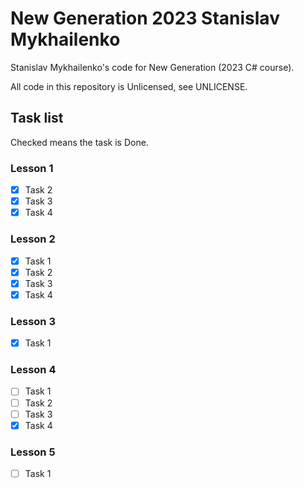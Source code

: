 # New Generation 2023 Stanislav Mykhailenko

Stanislav Mykhailenko's code for New Generation (2023 C# course).

All code in this repository is Unlicensed, see UNLICENSE.

## Task list

Checked means the task is Done.

### Lesson 1

- [x] Task 2
- [x] Task 3
- [x] Task 4

### Lesson 2

- [x] Task 1
- [x] Task 2
- [x] Task 3
- [x] Task 4

### Lesson 3

- [x] Task 1

### Lesson 4

- [ ] Task 1
- [ ] Task 2
- [ ] Task 3
- [x] Task 4

### Lesson 5

- [ ] Task 1
